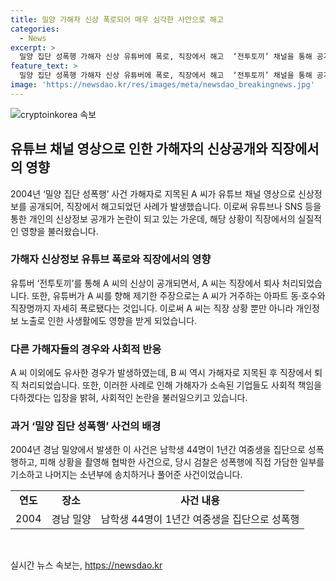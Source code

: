 ```yaml
---
title: 밀양 가해자 신상 폭로되어 매우 심각한 사안으로 해고
categories:
  - News
excerpt: >
  밀양 집단 성폭행 가해자 신상 유튜버에 폭로, 직장에서 해고  ‘전투토끼’ 채널을 통해 공개된 A 씨의 신상정보로 인해 직장에서 퇴사 처리됐다. 윤리 경영 강조하는 기업은 이에 대해 심각하게 받아들이고 철저한 윤리 경영을 약속했다. A 씨를 비방하는 유튜버의 폭로 영상으로 인해 A 씨가 다니던 기업과 아파트 커뮤니티에서 비난을 받았으며, 이에 퇴사 처리된 가해자들이 늘고 있다. 같은 사건으로 B 씨 역시 퇴직 처리됐는데, 과거 밀양에서 발생한 가해자들의 이야기가 재조명 받고 있다.
feature_text: >
  밀양 집단 성폭행 가해자 신상 유튜버에 폭로, 직장에서 해고  ‘전투토끼’ 채널을 통해 공개된 A 씨의 신상정보로 인해 직장에서 퇴사 처리됐다. 윤리 경영 강조하는 기업은 이에 대해 심각하게 받아들이고 철저한 윤리 경영을 약속했다. A 씨를 비방하는 유튜버의 폭로 영상으로 인해 A 씨가 다니던 기업과 아파트 커뮤니티에서 비난을 받았으며, 이에 퇴사 처리된 가해자들이 늘고 있다. 같은 사건으로 B 씨 역시 퇴직 처리됐는데, 과거 밀양에서 발생한 가해자들의 이야기가 재조명 받고 있다.
image: 'https://newsdao.kr/res/images/meta/newsdao_breakingnews.jpg'
---
```


<p><img src="https://newsdao.kr/res/images/meta/newsdao_breakingnews.jpg" alt="cryptoinkorea 속보" /></p>

<h2 data-ke-size="size26">유튜브 채널 영상으로 인한 가해자의 신상공개와 직장에서의 영향</h2>

<p data-ke-size="size16">2004년 ‘밀양 집단 성폭행’ 사건 가해자로 지목된 A 씨가 유튜브 채널 영상으로 신상정보를 공개되어, 직장에서 해고되었던 사례가 발생했습니다. 이로써 유튜브나 SNS 등을 통한 개인의 신상정보 공개가 논란이 되고 있는 가운데, 해당 상황이 직장에서의 실질적인 영향을 불러왔습니다.</p>

<h3>가해자 신상정보 유튜브 폭로와 직장에서의 영향</h3>

<p data-ke-size="size16">유튜버 ‘전투토끼’를 통해 A 씨의 신상이 공개되면서, A 씨는 직장에서 퇴사 처리되었습니다. 또한, 유튜버가 A 씨를 향해 제기한 주장으로는 A 씨가 거주하는 아파트 동·호수와 직장명까지 자세히 폭로됐다는 것입니다. 이로써 A 씨는 직장 상황 뿐만 아니라 개인정보 노출로 인한 사생활에도 영향을 받게 되었습니다.</p>

<h3>다른 가해자들의 경우와 사회적 반응</h3>

<p data-ke-size="size16">A 씨 이외에도 유사한 경우가 발생하였는데, B 씨 역시 가해자로 지목된 후 직장에서 퇴직 처리되었습니다. 또한, 이러한 사례로 인해 가해자가 소속된 기업들도 사회적 책임을 다하겠다는 입장을 밝혀, 사회적인 논란을 불러일으키고 있습니다.</p>

<h3>과거 ‘밀양 집단 성폭행’ 사건의 배경</h3>

<p data-ke-size="size16">2004년 경남 밀양에서 발생한 이 사건은 남학생 44명이 1년간 여중생을 집단으로 성폭행하고, 피해 상황을 촬영해 협박한 사건으로, 당시 검찰은 성폭행에 직접 가담한 일부를 기소하고 나머지는 소년부에 송치하거나 풀어준 사건이었습니다.</p>

<table>
  <tr>
    <td style="text-align: center; height: 17px;"><b>연도</b></td>
    <td style="text-align: center; height: 17px;"><b>장소</b></td>
    <td style="text-align: center; height: 17px;"><b>사건 내용</b></td>
  </tr>
  <tr>
    <td style="text-align: center; height: 17px;">2004</td>
    <td style="text-align: center; height: 17px;">경남 밀양</td>
    <td style="text-align: center; height: 17px;">남학생 44명이 1년간 여중생을 집단으로 성폭행</td>
  </tr>
</table>

<p data-ke-size="size16">&nbsp;</p>
실시간 뉴스 속보는, <a href="https://newsdao.kr" rel="dofollow">https://newsdao.kr</a>


